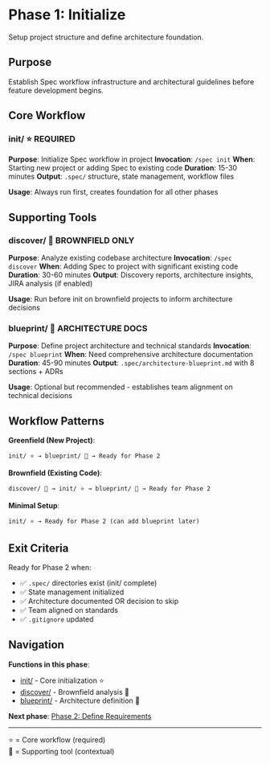 # Phase 1: Initialize

Setup project structure and define architecture foundation.

## Purpose

Establish Spec workflow infrastructure and architectural guidelines before feature development begins.

## Core Workflow

### init/ ⭐ REQUIRED
**Purpose**: Initialize Spec workflow in project
**Invocation**: `/spec init`
**When**: Starting new project or adding Spec to existing code
**Duration**: 15-30 minutes
**Output**: `.spec/` structure, state management, workflow files

**Usage**: Always run first, creates foundation for all other phases

## Supporting Tools

### discover/ 🔧 BROWNFIELD ONLY
**Purpose**: Analyze existing codebase architecture
**Invocation**: `/spec discover`
**When**: Adding Spec to project with significant existing code
**Duration**: 30-60 minutes
**Output**: Discovery reports, architecture insights, JIRA analysis (if enabled)

**Usage**: Run before init on brownfield projects to inform architecture decisions

### blueprint/ 🔧 ARCHITECTURE DOCS
**Purpose**: Define project architecture and technical standards
**Invocation**: `/spec blueprint`
**When**: Need comprehensive architecture documentation
**Duration**: 45-90 minutes
**Output**: `.spec/architecture-blueprint.md` with 8 sections + ADRs

**Usage**: Optional but recommended - establishes team alignment on technical decisions

## Workflow Patterns

**Greenfield (New Project)**:
```
init/ ⭐ → blueprint/ 🔧 → Ready for Phase 2
```

**Brownfield (Existing Code)**:
```
discover/ 🔧 → init/ ⭐ → blueprint/ 🔧 → Ready for Phase 2
```

**Minimal Setup**:
```
init/ ⭐ → Ready for Phase 2 (can add blueprint later)
```

## Exit Criteria

Ready for Phase 2 when:
- ✅ `.spec/` directories exist (init/ complete)
- ✅ State management initialized
- ✅ Architecture documented OR decision to skip
- ✅ Team aligned on standards
- ✅ `.gitignore` updated

## Navigation

**Functions in this phase**:
- [init/](./init/) - Core initialization ⭐
- [discover/](./discover/) - Brownfield analysis 🔧
- [blueprint/](./blueprint/) - Architecture definition 🔧

**Next phase**: [Phase 2: Define Requirements](../2-define/)

---

⭐ = Core workflow (required)  
🔧 = Supporting tool (contextual)
